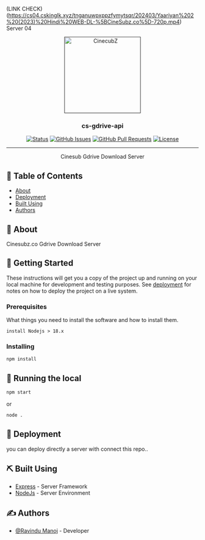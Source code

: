 (LINK CHECK) (https://cs04.cskinglk.xyz/tnganuwpxppzfymytsqr/202403/Yaariyan%202%20(2023)%20Hindi%20WEB-DL-%5BCineSubz.co%5D-720p.mp4) Server 04
<p align="center">
  <a href="" rel="noopener">
 <img width=200px height=200px src="https://cinesubz.co/wp-content/uploads/2023/12/CS-LOGO-2023-12-29.jpg" alt="CinecubZ"></a>
</p>

<h3 align="center">cs-gdrive-api</h3>

<div align="center">

[![Status](https://img.shields.io/badge/status-active-success.svg)](https://github.com/cinesubzindex1/cscloud4)
[![GitHub Issues](https://img.shields.io/github/issues/kylelobo/The-Documentation-Compendium.svg)](https://github.com/cinesubzindex1/cscloud4/issues)
[![GitHub Pull Requests](https://img.shields.io/github/issues-pr/kylelobo/The-Documentation-Compendium.svg)](https://github.com/cinesubzindex1/cscloud4/pulls)
[![License](https://img.shields.io/badge/license-MIT-blue.svg)](/LICENSE)

</div>

---

<p align="center"> Cinesub Gdrive Download Server
    <br> 
</p>

## 📝 Table of Contents

- [About](#about)
- [Deployment](#deployment)
- [Built Using](#built_using)
- [Authors](#authors)

## 🧐 About <a name = "about"></a>

Cinesubz.co Gdrive Download Server

## 🏁 Getting Started <a name = "getting_started"></a>

These instructions will get you a copy of the project up and running on your local machine for development and testing purposes. See [deployment](#deployment) for notes on how to deploy the project on a live system.

### Prerequisites

What things you need to install the software and how to install them.

```
install Nodejs > 18.x
```

### Installing


```sh
npm install
```


## 🔧 Running the local <a name = "local"></a>

```sh
npm start
```

or
```sh
node .
```


## 🚀 Deployment <a name = "deployment"></a>

you can deploy directly a server with connect this repo..

## ⛏️ Built Using <a name = "built_using"></a>

- [Express](https://expressjs.com/) - Server Framework
- [NodeJs](https://nodejs.org/en/) - Server Environment

## ✍️ Authors <a name = "authors"></a>

- [@Ravindu Manoj](https://github.com/ravindu01manoj1) - Developer
